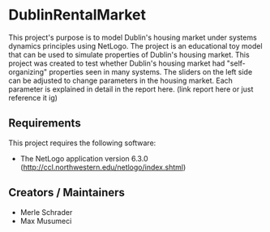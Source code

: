 # DublinRentalMarket

This project's purpose is to model Dublin's housing market under systems dynamics principles using NetLogo. The project is an educational toy model that can be used to simulate properties of Dublin's housing market. This project was created to test whether Dublin's housing market had "self-organizing" properties seen in many systems. The sliders on the left side can be adjusted to change parameters in the housing market. Each parameter is explained in detail in the report here. (link report here or just reference it ig)

## Requirements
This project requires the following software:
- The NetLogo application version  6.3.0 (http://ccl.northwestern.edu/netlogo/index.shtml)

## Creators / Maintainers
- Merle Schrader
- Max Musumeci
